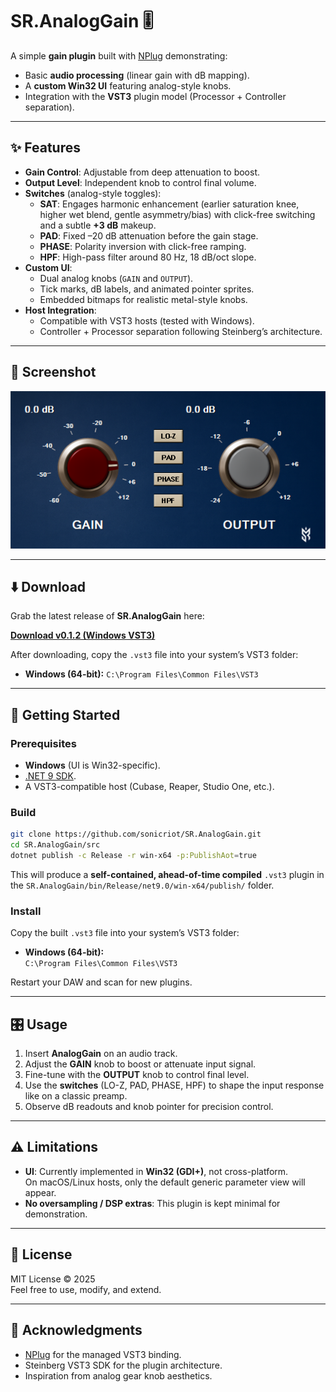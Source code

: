 # SR.AnalogGain 🎚️

A simple **gain plugin** built with [NPlug](https://github.com/xoofx/NPlug) demonstrating:

- Basic **audio processing** (linear gain with dB mapping).
- A **custom Win32 UI** featuring analog-style knobs.
- Integration with the **VST3** plugin model (Processor + Controller separation).

---

## ✨ Features

- **Gain Control**: Adjustable from deep attenuation to boost.
- **Output Level**: Independent knob to control final volume.
- **Switches** (analog-style toggles):
  - **SAT**: Engages harmonic enhancement (earlier saturation knee, higher wet blend, gentle asymmetry/bias) with click-free switching and a subtle **+3 dB** makeup.
  - **PAD**: Fixed –20 dB attenuation before the gain stage.
  - **PHASE**: Polarity inversion with click-free ramping.
  - **HPF**: High-pass filter around 80 Hz, 18 dB/oct slope.
- **Custom UI**:
  - Dual analog knobs (`GAIN` and `OUTPUT`).
  - Tick marks, dB labels, and animated pointer sprites.
  - Embedded bitmaps for realistic metal-style knobs.
- **Host Integration**:
  - Compatible with VST3 hosts (tested with Windows).
  - Controller + Processor separation following Steinberg’s architecture.

---

## 🎨 Screenshot

![AnalogGain UI](docs/screenshot.png)

---

## ⬇️ Download

Grab the latest release of **SR.AnalogGain** here:

[**Download v0.1.2 (Windows VST3)**](https://github.com/sonicriot/SR.AnalogGain/releases/download/v0.1.2/SR.AnalogGain.vst3)

After downloading, copy the `.vst3` file into your system’s VST3 folder:

- **Windows (64-bit):**
  `C:\Program Files\Common Files\VST3`

---

## 🚀 Getting Started

### Prerequisites

- **Windows** (UI is Win32-specific).
- [.NET 9 SDK](https://dotnet.microsoft.com/download).
- A VST3-compatible host (Cubase, Reaper, Studio One, etc.).

### Build

```sh
git clone https://github.com/sonicriot/SR.AnalogGain.git
cd SR.AnalogGain/src
dotnet publish -c Release -r win-x64 -p:PublishAot=true
```

This will produce a **self-contained, ahead-of-time compiled** `.vst3` plugin in the `SR.AnalogGain/bin/Release/net9.0/win-x64/publish/` folder.

### Install

Copy the built `.vst3` file into your system’s VST3 folder:

- **Windows (64-bit):**  
  `C:\Program Files\Common Files\VST3`

Restart your DAW and scan for new plugins.

---

## 🎛️ Usage

1. Insert **AnalogGain** on an audio track.
2. Adjust the **GAIN** knob to boost or attenuate input signal.
3. Fine-tune with the **OUTPUT** knob to control final level.
4. Use the **switches** (LO-Z, PAD, PHASE, HPF) to shape the input response like on a classic preamp.
5. Observe dB readouts and knob pointer for precision control.

---

## ⚠️ Limitations

- **UI**: Currently implemented in **Win32 (GDI+)**, not cross-platform.  
  On macOS/Linux hosts, only the default generic parameter view will appear.
- **No oversampling / DSP extras**: This plugin is kept minimal for demonstration.

---

## 📜 License

MIT License © 2025  
Feel free to use, modify, and extend.

---

## 🙌 Acknowledgments

- [NPlug](https://github.com/xoofx/NPlug) for the managed VST3 binding.  
- Steinberg VST3 SDK for the plugin architecture.  
- Inspiration from analog gear knob aesthetics.
